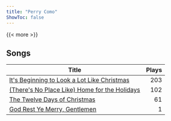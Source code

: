 ```yaml
---
title: "Perry Como"
ShowToc: false
---
```


{{< more >}}

## Songs
Title | Plays 
----- | -----: 
[It's Beginning to Look a Lot Like Christmas](/songs/its-beginning-to-look-a-lot-like-christmas) | 203
[(There's No Place Like) Home for the Holidays](/songs/theres-no-place-like-home-for-the-holidays) | 102
[The Twelve Days of Christmas](/songs/the-twelve-days-of-christmas) | 61
[God Rest Ye Merry, Gentlemen](/songs/god-rest-ye-merry-gentlemen) | 1

